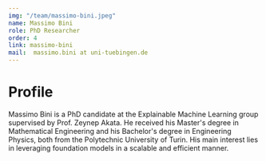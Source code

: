 ```yaml
---
img: "/team/massimo-bini.jpeg"
name: Massimo Bini
role: PhD Researcher
order: 4
link: massimo-bini
mail:  massimo.bini at uni-tuebingen.de
---
```


# Profile
Massimo Bini is a PhD candidate at the Explainable Machine Learning group supervised by Prof. Zeynep Akata. He received his Master's degree in Mathematical Engineering and his Bachelor's degree in Engineering Physics, both from the Polytechnic University of Turin.
His main interest lies in leveraging foundation models in a scalable and efficient manner.
